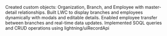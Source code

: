 Created custom objects: Organization, Branch, and Employee with master-detail relationships. Built LWC to display branches and employees dynamically with modals and editable details. Enabled employee transfer between branches and real-time data updates. Implemented SOQL queries and CRUD operations using lightning/uiRecordApi
